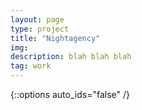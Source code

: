 ```yaml
---
layout: page
type: project
title: "Nightagency"
img: 
description: blah blah blah
tag: work
---
```


{::options auto_ids="false" /}

